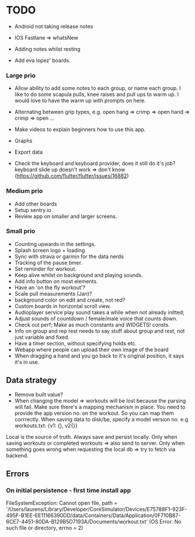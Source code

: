 # TODO

- Android not taking release notes
- IOS Fastlane => whatsNew

- Adding notes whilst resting
- Add eva lopez' boards.

### Large prio

- Allow ability to add some notes to each group, or name each group. 
  I like to do some scapula pulls, knee raises and pull ups to warm up. 
  I would love to have the warm up with prompts on here.
- Alternating between grip types, e.g. open hang => crimp => open hand => crimp => open ...
- Make videos to explain beginners how to use this app.

- Graphs
- Export data

- Check the keyboard and keyboard provider, does it still do it's job?
  keyboard slide up doesn't work => don't know (https://github.com/flutter/flutter/issues/16882)

### Medium prio
- Add other boards
- Setup sentry.io
- Review app on smaller and larger screens.

### Small prio
- Counting upwards in the settings.
- Splash screen logo + loading
- Sync with strava or garmin for the data nerds
- Tracking of the pause timer.
- Set reminder for workout.
- Keep alive whilst on background and playing sounds.
- Add info button on most elements.
- Have an 'on the fly workout'?
- Scale pull measurements (Jan)? 
- background color on edit and create, not red?
- Custom boards in horizontal scroll view.
- Audioplayer service play sound takes a while when not already initted;
- Adjust sounds of countdown / female/male voice that counts down.
- Check out perf; Make as much constants and WIDGETS! consts.
- Info on group and rep rest needs to say stuff about group and rest, not just 
  variable and fixed.
- Have a timer section, without specifying holds etc.
- Webapp where people can upload their own image of the board
- When dragging a hand and you go back to it's original position, it says it's in use.
    
## Data strategy
- Remove built value?
- When changing the model => workouts will be lost because the parsing will fail. Make sure there's a mapping mechanism in place.
  You need to provide the app version no. on the workout. So you can map them corrrectly.
  When saving data to disk/be, specify a model version no. e.g workouts.txt:
    {v1: {}, v2{}}

Local is the source of truth.
Always save and persist locally.
Only when saving workouts or completed workouts => also send to server.
Only when something goes wrong when requesting the local db => try to fetch via backend.
  
  
## Errors
### On initial persistence - first time install app
FileSystemException: Cannot open file, path = '/Users/laurens/Library/Developer/CoreSimulator/Devices/E75788F1-923F-495F-B1EE-EE11166390DD/data/Containers/Data/Application/0F710B87-6CE7-4451-80DA-B129B5D7193A/Documents/workout.txt' (OS Error: No such file or directory, errno = 2)